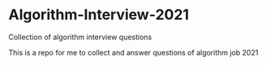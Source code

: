 # Algorithm-Interview-2021
Collection of algorithm interview questions

This is a repo for me to collect and answer questions of algorithm job 2021
